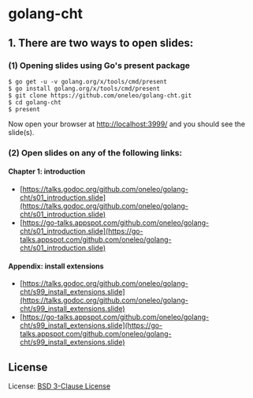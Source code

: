# golang-cht

## 1. There are two ways to open slides:

### (1) Opening slides using Go's present package

    $ go get -u -v golang.org/x/tools/cmd/present
    $ go install golang.org/x/tools/cmd/present
    $ git clone https://github.com/oneleo/golang-cht.git
    $ cd golang-cht
    $ present

Now open your browser at [http://localhost:3999/](http://localhost:3999/) and you should see the slide(s).

### (2) Open slides on any of the following links:

#### Chapter 1: introduction

- [https://talks.godoc.org/github.com/oneleo/golang-cht/s01_introduction.slide](https://talks.godoc.org/github.com/oneleo/golang-cht/s01_introduction.slide)
- [https://go-talks.appspot.com/github.com/oneleo/golang-cht/s01_introduction.slide](https://go-talks.appspot.com/github.com/oneleo/golang-cht/s01_introduction.slide)

#### Appendix: install extensions

- [https://talks.godoc.org/github.com/oneleo/golang-cht/s99_install_extensions.slide](https://talks.godoc.org/github.com/oneleo/golang-cht/s99_install_extensions.slide)
- [https://go-talks.appspot.com/github.com/oneleo/golang-cht/s99_install_extensions.slide](https://go-talks.appspot.com/github.com/oneleo/golang-cht/s99_install_extensions.slide)

## License

License: [BSD 3-Clause License](<https://github.com/oneleo/golang-cht/blob/master/LICENSE.md>)
